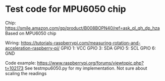 
# Test code for MPU6050 chip

Chip: https://smile.amazon.com/gp/product/B008BOPN40/ref=ask_ql_qh_dp_hza
Based on MPU6050 chip

Wiring: https://tutorials-raspberrypi.com/measuring-rotation-and-acceleration-raspberry-pi/
GPIO 1: VCC
GPIO 3: SDA
GPIO 5: SCL
GPIO 6: GND


Code example: https://www.raspberrypi.org/forums/viewtopic.php?t=102173
See testmpu6050.py for my implementation. Not sure about scaling the readings

